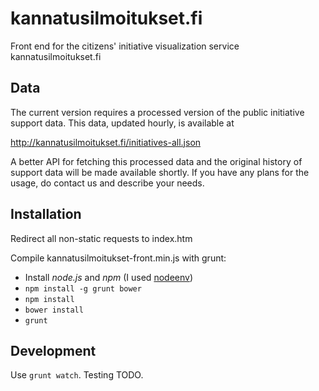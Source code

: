 # kannatusilmoitukset.fi

Front end for the citizens' initiative visualization service kannatusilmoitukset.fi

## Data

The current version requires a processed version of the public initiative support data. This data, updated hourly, is available at

http://kannatusilmoitukset.fi/initiatives-all.json

A better API for fetching this processed data and the original history of support data will be made available shortly. If you have any plans for the usage, do contact us and describe your needs.

## Installation

Redirect all non-static requests to index.htm

Compile kannatusilmoitukset-front.min.js with grunt:

- Install _node.js_ and _npm_ (I used [nodeenv](https://github.com/ekalinin/nodeenv))
- `npm install -g grunt bower`
- `npm install`
- `bower install`
- `grunt`

## Development

Use `grunt watch`. Testing TODO.

